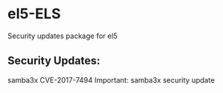 # el5-ELS
Security updates package for el5

Security Updates: 
--

samba3x CVE-2017-7494  Important: samba3x security update
